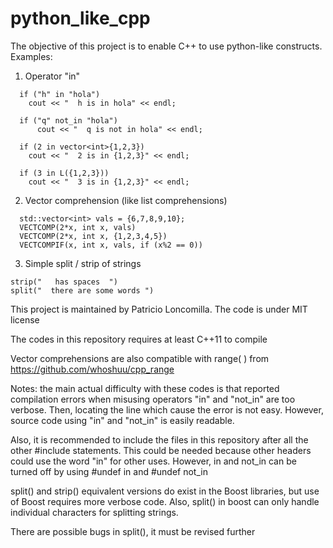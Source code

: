 # python_like_cpp

The objective of this project is to enable C++ to use python-like constructs. Examples:

1) Operator "in"
```
  if ("h" in "hola")
    cout << "  h is in hola" << endl;

  if ("q" not_in "hola")
      cout << "  q is not in hola" << endl;
  
  if (2 in vector<int>{1,2,3})
    cout << "  2 is in {1,2,3}" << endl;
   
  if (3 in L({1,2,3}))
    cout << "  3 is in {1,2,3}" << endl;
```

2) Vector comprehension (like list comprehensions)
```
  std::vector<int> vals = {6,7,8,9,10};
  VECTCOMP(2*x, int x, vals)
  VECTCOMP(2*x, int x, {1,2,3,4,5})
  VECTCOMPIF(x, int x, vals, if (x%2 == 0))
```

3) Simple split / strip of strings
```
strip("   has spaces  ")
split("  there are some words ")
```

This project is maintained by Patricio Loncomilla. The code is under MIT license

The codes in this repository requires at least C++11 to compile

Vector comprehensions are also compatible with range( ) from https://github.com/whoshuu/cpp_range

Notes: the main actual difficulty with these codes is that reported compilation errors when misusing operators "in" and "not_in" are too verbose. Then, locating the line which cause the error is not easy. However, source code using "in" and "not_in" is easily readable.

Also, it is recommended to include the files in this repository after all the other #include statements. This could be needed because other headers could use the word "in" for other uses. However, in and not_in can be turned off by using #undef in and #undef not_in

split() and strip() equivalent versions do exist in the Boost libraries, but use of Boost requires more verbose code. Also, split() in boost can only handle individual characters for splitting strings.

There are possible bugs in split(), it must be revised further
